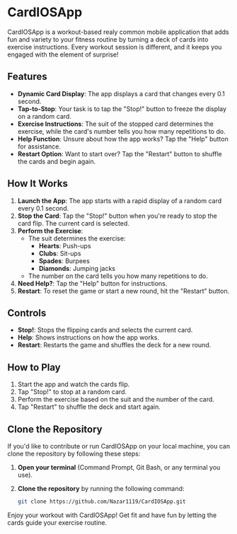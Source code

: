 # CardIOSApp

CardIOSApp is a workout-based realy common mobile application that adds fun and variety to your fitness routine by turning a deck of cards into exercise instructions. Every workout session is different, and it keeps you engaged with the element of surprise!

## Features
- **Dynamic Card Display**: The app displays a card that changes every 0.1 second.
- **Tap-to-Stop**: Your task is to tap the "Stop!" button to freeze the display on a random card.
- **Exercise Instructions**: The suit of the stopped card determines the exercise, while the card's number tells you how many repetitions to do.
- **Help Function**: Unsure about how the app works? Tap the "Help" button for assistance.
- **Restart Option**: Want to start over? Tap the "Restart" button to shuffle the cards and begin again.

## How It Works
1. **Launch the App**: The app starts with a rapid display of a random card every 0.1 second.
2. **Stop the Card**: Tap the "Stop!" button when you're ready to stop the card flip. The current card is selected.
3. **Perform the Exercise**: 
   - The suit determines the exercise:
     - **Hearts**: Push-ups
     - **Clubs**: Sit-ups
     - **Spades**: Burpees
     - **Diamonds**: Jumping jacks
   - The number on the card tells you how many repetitions to do.
4. **Need Help?**: Tap the "Help" button for instructions.
5. **Restart**: To reset the game or start a new round, hit the "Restart" button.

## Controls
- **Stop!**: Stops the flipping cards and selects the current card.
- **Help**: Shows instructions on how the app works.
- **Restart**: Restarts the game and shuffles the deck for a new round.

## How to Play
1. Start the app and watch the cards flip.
2. Tap "Stop!" to stop at a random card.
3. Perform the exercise based on the suit and the number of the card.
4. Tap "Restart" to shuffle the deck and start again.

## Clone the Repository

If you'd like to contribute or run CardIOSApp on your local machine, you can clone the repository by following these steps:

1. **Open your terminal** (Command Prompt, Git Bash, or any terminal you use).
2. **Clone the repository** by running the following command:

   ```bash
   git clone https://github.com/Nazar1119/CardIOSApp.git


Enjoy your workout with CardIOSApp! Get fit and have fun by letting the cards guide your exercise routine.
